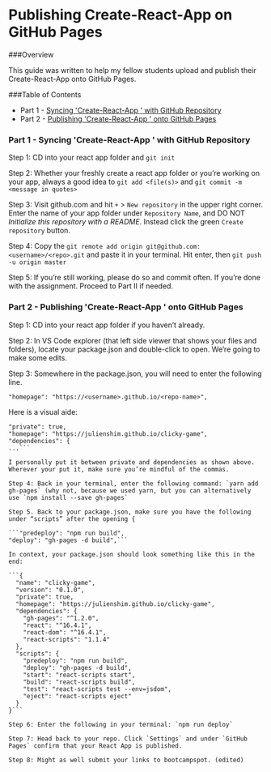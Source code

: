 # Publishing Create-React-App on GitHub Pages

###Overview

This guide was written to help my fellow students upload and publish their Create-React-App onto GitHub Pages.

###Table of Contents

- Part 1 - [Syncing 'Create-React-App <App Name>' with GitHub Repository](#part-one)
- Part 2 - [Publishing 'Create-React-App <App Name>' onto GitHub Pages](#part-two)

### Part 1 - <a name="part-one"></a>Syncing 'Create-React-App <App Name>' with GitHub Repository

Step 1: CD into your react app folder and `git init`

Step 2: Whether your freshly create a react app folder or you’re working on your app, always a good idea to `git add <file(s)>` and `git commit -m <message in quotes>`

Step 3: Visit github.com and hit `+` > `New repository` in the upper right corner. Enter the name of your app folder under `Repository Name`, and DO NOT _Initialize this repository with a README_. Instead click the green `Create repository` button.

Step 4: Copy the `git remote add origin git@github.com:<username>/<repo>.git` and paste it in your terminal. Hit enter, then `git push -u origin master`

Step 5: If you’re still working, please do so and commit often. If you’re done with the assignment. Proceed to Part II if needed.

### Part 2 - <a name="part-two"></a>Publishing 'Create-React-App <App Name>' onto GitHub Pages

Step 1: CD into your react app folder if you haven’t already.

Step 2: In VS Code explorer (that left side viewer that shows your files and folders), locate your package.json and double-click to open. We’re going to make some edits.

Step 3: Somewhere in the package.json, you will need to enter the following line.

  ```"homepage": "https://<username>.github.io/<repo-name>",```

Here is a visual aide:

```...
"private": true,
"homepage": "https://julienshim.github.io/clicky-game",
"dependencies": {
...``` 

I personally put it between private and dependencies as shown above. Wherever your put it, make sure you’re mindful of the commas.

Step 4: Back in your terminal, enter the following command: `yarn add gh-pages` (why not, because we used yarn, but you can alternatively use `npm install --save gh-pages`

Step 5. Back to your package.json, make sure you have the following under “scripts” after the opening {

```"predeploy": "npm run build",
"deploy": "gh-pages -d build",```

In context, your package.json should look something like this in the end:

```{
  "name": "clicky-game",
  "version": "0.1.0",
  "private": true,
  "homepage": "https://julienshim.github.io/clicky-game",
  "dependencies": {
    "gh-pages": "^1.2.0",
    "react": "^16.4.1",
    "react-dom": "^16.4.1",
    "react-scripts": "1.1.4"
  },
  "scripts": {
    "predeploy": "npm run build",
    "deploy": "gh-pages -d build",
    "start": "react-scripts start",
    "build": "react-scripts build",
    "test": "react-scripts test --env=jsdom",
    "eject": "react-scripts eject"
  }
}```

Step 6: Enter the following in your terminal: `npm run deploy`

Step 7: Head back to your repo. Click `Settings` and under `GitHub Pages` confirm that your React App is published.

Step 8: Might as well submit your links to bootcampspot. (edited)